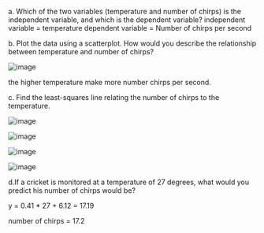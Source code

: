 a. Which of the two variables (temperature and number of chirps) is the independent variable, and which is the dependent variable?
independent variable = temperature
dependent variable = Number of chirps per second

b. Plot the data using a scatterplot. How would you describe the relationship between temperature and number of chirps?

![image](https://github.com/user-attachments/assets/c1f2efe8-6e55-4992-b646-9a2a5ffa50cd)

the higher temperature make more number chirps per second.

c. Find the least-squares line relating the number of chirps to the temperature.

![image](https://github.com/user-attachments/assets/d49ec78b-5dfd-4a9a-ae86-8be221d56d36)

![image](https://github.com/user-attachments/assets/2c71bf08-00b0-4f94-ba0b-2c711a099e7a)

![image](https://github.com/user-attachments/assets/e28b4f9a-3d0a-481e-930c-e8ca618499c4)

![image](https://github.com/user-attachments/assets/a7b63b57-1cd4-4113-b057-09ee8ea08bf2)

d.If a cricket is monitored at a temperature of 27 degrees, what would you predict his number of chirps would be?

y = 0.41 * 27 + 6.12 = 17.19

number of chirps = 17.2
